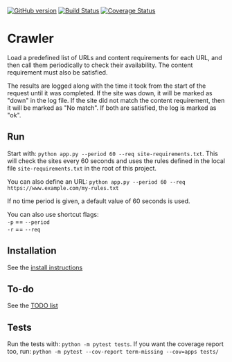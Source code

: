 [![GitHub version](https://badge.fury.io/gh/Torniojaws%2Fcrawler.svg)](https://badge.fury.io/gh/Torniojaws%2Fcrawler)
[![Build Status](https://travis-ci.org/Torniojaws/crawler.svg?branch=master)](https://travis-ci.org/Torniojaws/crawler)
[![Coverage Status](https://coveralls.io/repos/github/Torniojaws/crawler/badge.svg?branch=master)](https://coveralls.io/github/Torniojaws/crawler?branch=master)

# Crawler

Load a predefined list of URLs and content requirements for each URL, and then
call them periodically to check their availability. The content requirement
must also be satisfied.

The results are logged along with the time it took from the start of the
request until it was completed. If the site was down, it will be marked as
"down" in the log file. If the site did not match the content requirement,
then it will be marked as "No match". If both are satisfied, the log is marked
as "ok".

## Run

Start with: ``python app.py --period 60 --req site-requirements.txt``. This will check the sites
every 60 seconds and uses the rules defined in the local file ``site-requirements.txt`` in the
root of this project.

You can also define an URL: ``python app.py --period 60 --req https://www.example.com/my-rules.txt``

If no time period is given, a default value of 60 seconds is used.

You can also use shortcut flags:  
``-p`` == ``--period``  
``-r`` == ``--req``  

## Installation

See the [install instructions](INSTALL.md)

## To-do

See the [TODO list](TODO.md)

## Tests

Run the tests with: ``python -m pytest tests``.
If you want the coverage report too, run:
``python -m pytest --cov-report term-missing --cov=apps tests/``
